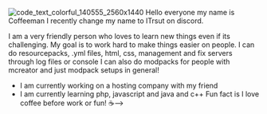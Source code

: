 ![code_text_colorful_140555_2560x1440](https://user-images.githubusercontent.com/83092217/125676672-54b817db-4454-4cf4-89b6-7fd86628a307.jpg)
Hello everyone my name is Coffeeman I recently change my name to ITrsut on discord.

I am a very friendly person who loves to learn new things even if its challenging. My goal is to work hard to make things easier on people.
I can do resourcepacks, .yml files, html, css, management and fix servers through log files or console
I can also do modpacks for people with mcreator and just modpack setups in general!

- I am currently working on a hosting company with my friend
- I am currently learning php, javascript and java and c++
Fun fact is I love coffee before work or fun! ☕-->
